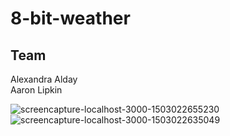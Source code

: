 # 8-bit-weather

## Team

Alexandra Alday<br>
Aaron Lipkin


![screencapture-localhost-3000-1503022655230](https://user-images.githubusercontent.com/17508245/29441531-db996d1c-8380-11e7-9314-cab29f009a93.png)
![screencapture-localhost-3000-1503022635049](https://user-images.githubusercontent.com/17508245/29441541-f9f5f500-8380-11e7-8304-8f805cbdd078.png)

